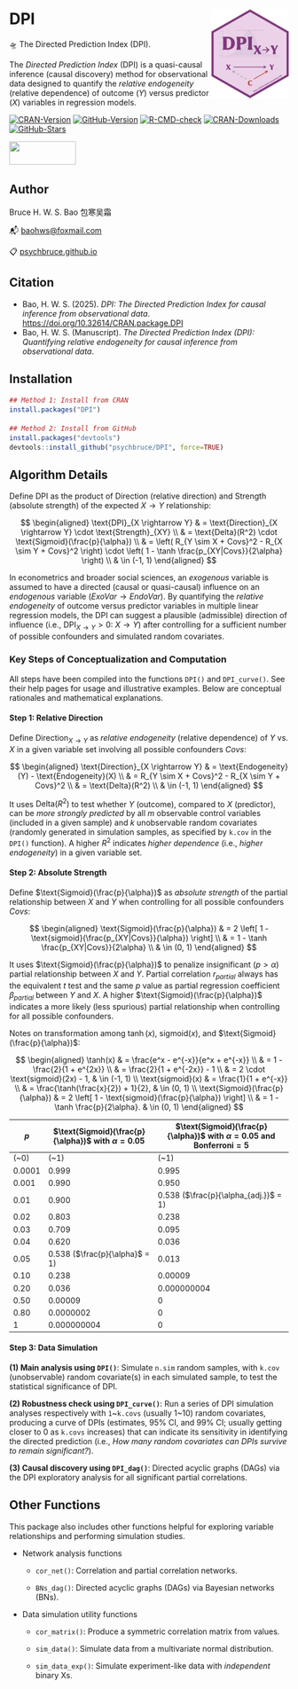 # DPI <img src="man/figures/logo.png" align="right" height="160"/>

🛸 The Directed Prediction Index (DPI).

The *Directed Prediction Index* (DPI) is a quasi-causal inference (causal discovery) method for observational data designed to quantify the *relative endogeneity* (relative dependence) of outcome (*Y*) versus predictor (*X*) variables in regression models.

<!-- badges: start -->

[![CRAN-Version](https://www.r-pkg.org/badges/version/DPI?color=red)](https://CRAN.R-project.org/package=DPI) [![GitHub-Version](https://img.shields.io/github/r-package/v/psychbruce/DPI?label=GitHub&color=orange)](https://github.com/psychbruce/DPI) [![R-CMD-check](https://github.com/psychbruce/DPI/actions/workflows/R-CMD-check.yaml/badge.svg)](https://github.com/psychbruce/DPI/actions/workflows/R-CMD-check.yaml) [![CRAN-Downloads](https://cranlogs.r-pkg.org/badges/grand-total/DPI)](https://CRAN.R-project.org/package=DPI) [![GitHub-Stars](https://img.shields.io/github/stars/psychbruce/DPI?style=social)](https://github.com/psychbruce/DPI/stargazers)

<!-- badges: end -->

<img src="https://psychbruce.github.io/img/CC-BY-NC-SA.jpg" width="120px" height="42px"/>

## Author

Bruce H. W. S. Bao 包寒吴霜

📬 [baohws\@foxmail.com](mailto:baohws@foxmail.com)

📋 [psychbruce.github.io](https://psychbruce.github.io)

## Citation

-   Bao, H. W. S. (2025). *DPI: The Directed Prediction Index for causal inference from observational data*. <https://doi.org/10.32614/CRAN.package.DPI>
-   Bao, H. W. S. (Manuscript). *The Directed Prediction Index (DPI): Quantifying relative endogeneity for causal inference from observational data*.

## Installation

``` r
## Method 1: Install from CRAN
install.packages("DPI")

## Method 2: Install from GitHub
install.packages("devtools")
devtools::install_github("psychbruce/DPI", force=TRUE)
```

## Algorithm Details

Define $\text{DPI}$ as the product of $\text{Direction}$ (relative direction) and $\text{Strength}$ (absolute strength) of the expected $X \rightarrow Y$ relationship:

$$
\begin{aligned}
\text{DPI}_{X \rightarrow Y}
& = \text{Direction}_{X \rightarrow Y} \cdot \text{Strength}_{XY} \\
& = \text{Delta}(R^2) \cdot \text{Sigmoid}(\frac{p}{\alpha}) \\
& = \left( R_{Y \sim X + Covs}^2 - R_{X \sim Y + Covs}^2 \right) \cdot \left( 1 - \tanh \frac{p_{XY|Covs}}{2\alpha} \right) \\
& \in (-1, 1)
\end{aligned}
$$

In econometrics and broader social sciences, an *exogenous* variable is assumed to have a directed (causal or quasi-causal) influence on an *endogenous* variable ($ExoVar \rightarrow EndoVar$). By quantifying the *relative endogeneity* of outcome versus predictor variables in multiple linear regression models, the DPI can suggest a plausible (admissible) direction of influence (i.e., $\text{DPI}_{X \rightarrow Y} > 0 \text{: } X \rightarrow Y$) after controlling for a sufficient number of possible confounders and simulated random covariates.

### Key Steps of Conceptualization and Computation

All steps have been compiled into the functions `DPI()` and `DPI_curve()`. See their help pages for usage and illustrative examples. Below are conceptual rationales and mathematical explanations.

#### Step 1: Relative Direction

Define $\text{Direction}_{X \rightarrow Y}$ as *relative endogeneity* (relative dependence) of $Y$ vs. $X$ in a given variable set involving all possible confounders $Covs$:

$$
\begin{aligned}
\text{Direction}_{X \rightarrow Y} & = \text{Endogeneity}(Y) - \text{Endogeneity}(X) \\
& = R_{Y \sim X + Covs}^2 - R_{X \sim Y + Covs}^2 \\
& = \text{Delta}(R^2) \\
& \in (-1, 1)
\end{aligned}
$$

It uses $\text{Delta}(R^2)$ to test whether $Y$ (outcome), compared to $X$ (predictor), can be *more strongly predicted* by all $m$ observable control variables (included in a given sample) and $k$ unobservable random covariates (randomly generated in simulation samples, as specified by `k.cov` in the `DPI()` function). A higher $R^2$ indicates *higher dependence* (i.e., *higher endogeneity*) in a given variable set.

#### Step 2: Absolute Strength

Define $\text{Sigmoid}(\frac{p}{\alpha})$ as *absolute strength* of the partial relationship between $X$ and $Y$ when controlling for all possible confounders $Covs$:

$$
\begin{aligned}
\text{Sigmoid}(\frac{p}{\alpha}) & = 2 \left[ 1 - \text{sigmoid}(\frac{p_{XY|Covs}}{\alpha}) \right] \\
& = 1 - \tanh \frac{p_{XY|Covs}}{2\alpha} \\
& \in (0, 1)
\end{aligned}
$$

It uses $\text{Sigmoid}(\frac{p}{\alpha})$ to penalize insignificant ($p > \alpha$) partial relationship between $X$ and $Y$. Partial correlation $r_{partial}$ always has the equivalent $t$ test and the same $p$ value as partial regression coefficient $\beta_{partial}$ between $Y$ and $X$. A higher $\text{Sigmoid}(\frac{p}{\alpha})$ indicates a more likely (less spurious) partial relationship when controlling for all possible confounders.

Notes on transformation among $\tanh(x)$, $\text{sigmoid}(x)$, and $\text{Sigmoid}(\frac{p}{\alpha})$:

$$
\begin{aligned}
\tanh(x) & = \frac{e^x - e^{-x}}{e^x + e^{-x}} \\
& = 1 - \frac{2}{1 + e^{2x}} \\
& = \frac{2}{1 + e^{-2x}} - 1 \\
& = 2 \cdot \text{sigmoid}(2x) - 1, & \in (-1, 1) \\
\text{sigmoid}(x) & = \frac{1}{1 + e^{-x}} \\
& = \frac{\tanh(\frac{x}{2}) + 1}{2}, & \in (0, 1) \\
\text{Sigmoid}(\frac{p}{\alpha}) & = 2 \left[ 1 - \text{sigmoid}(\frac{p}{\alpha}) \right] \\
& = 1 - \tanh \frac{p}{2\alpha}. & \in (0, 1)
\end{aligned}
$$

| $p$ | $\text{Sigmoid}(\frac{p}{\alpha})$ with $\alpha = 0.05$ | $\text{Sigmoid}(\frac{p}{\alpha})$ with $\alpha = 0.05$ and $\text{Bonferroni} = 5$ |
|----|----|----|
| (\~0) | (\~1) | (\~1) |
| 0.0001 | 0.999 | 0.995 |
| 0.001 | 0.990 | 0.950 |
| 0.01 | 0.900 | 0.538 ($\frac{p}{\alpha_{adj.}}$ = 1) |
| 0.02 | 0.803 | 0.238 |
| 0.03 | 0.709 | 0.095 |
| 0.04 | 0.620 | 0.036 |
| 0.05 | 0.538 ($\frac{p}{\alpha}$ = 1) | 0.013 |
| 0.10 | 0.238 | 0.00009 |
| 0.20 | 0.036 | 0.000000004 |
| 0.50 | 0.00009 | 0 |
| 0.80 | 0.0000002 | 0 |
| 1 | 0.000000004 | 0 |

#### Step 3: Data Simulation

**(1) Main analysis using `DPI()`**: Simulate `n.sim` random samples, with `k.cov` (unobservable) random covariate(s) in each simulated sample, to test the statistical significance of DPI.

**(2) Robustness check using `DPI_curve()`**: Run a series of DPI simulation analyses respectively with `1`\~`k.covs` (usually 1\~10) random covariates, producing a curve of DPIs (estimates, 95% CI, and 99% CI; usually getting closer to 0 as `k.covs` increases) that can indicate its sensitivity in identifying the directed prediction (i.e., *How many random covariates can DPIs survive to remain significant?*).

**(3) Causal discovery using `DPI_dag()`**: Directed acyclic graphs (DAGs) via the DPI exploratory analysis for all significant partial correlations.

## Other Functions

This package also includes other functions helpful for exploring variable relationships and performing simulation studies.

-   Network analysis functions

    -   `cor_net()`: Correlation and partial correlation networks.

    -   `BNs_dag()`: Directed acyclic graphs (DAGs) via Bayesian networks (BNs).

-   Data simulation utility functions

    -   `cor_matrix()`: Produce a symmetric correlation matrix from values.

    -   `sim_data()`: Simulate data from a multivariate normal distribution.

    -   `sim_data_exp()`: Simulate experiment-like data with *independent* binary Xs.
